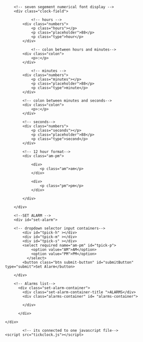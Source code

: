 
<html lang="en">

<head>
	<meta charset="UTF-8" />
	<meta name="viewport" content=
		"width=device-width, initial-scale=1.0" />
	<!-- page head title -->
	<title>
		Alarm Clock
	</title>
	<!-- it is connected to one stylesheet -->
    <link rel="stylesheet" type="text/css" href="tickclock.css">
</head>

<body>  
	<!-- clockface -->
    <div class="clockface">

		<!-- seven segement numerical font display -->
        <div class="clock-field">
			
				<!-- hours -->
			<div class="numbers">
				<p class="hours"></p>
				<p class="placeholder">88</p>
				<p class="type">hour</p>
			</div>
			
				<!-- colon between hours and minutes-->
			<div class="colon">
				<p>:</p>
			</div>
			
				<!-- minutes -->
			<div class="numbers">
				<p class="minutes"></p>
				<p class="placeholder">88</p>
				<p class="type">minute</p>
			</div>
			
			<!-- colon between minutes and seconds-->
			<div class="colon">
				<p>:</p>
			</div>
			
			<!-- seconds-->
			<div class="numbers">
				<p class="seconds"></p>
				<p class="placeholder">88</p>
				<p class="type">second</p>
			</div>
			
			<!-- 12 hour format-->
			<div class="am-pm">
			
				<div>
					<p class="am">am</p>
				</div>
			
				<div>
					<p class="pm">pm</p>
				</div>
			
			</div>
		
		</div>
    
		<!--SET ALARM -->
		<div id="set-alarm">
		
		<!-- dropdown selector input containers-->
			<div id="tpick-h" ></div>
			<div id="tpick-m" ></div>
			<div id="tpick-s" ></div>
			<select required name="am-pm" id="tpick-p">
				<option value="AM">AM</option>
				<option value="PM">PM</option>
			  </select>
			<button class="btn submit-button" id="submitButton" type="submit">Set Alarm</button>
			
	    </div>
		 
		<!-- Alarms list-->
		  <div class="set-alarm-container">
			<div class="set-alarm-container-title ">ALARMS</div>
			<div class="alarms-container" id= "alarms-container">
				
			</div>

          </div> 
    
    </div> 
	
			<!-- its connected to one javascript file-->
	<script src="tickclock.js"></script>
	 
	  
</body>

</html>
